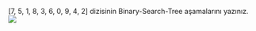 [7, 5, 1, 8, 3, 6, 0, 9, 4, 2] dizisinin Binary-Search-Tree aşamalarını yazınız.
![](https://i.ibb.co/djGv0hQ/photo-2022-07-13-15-11-18.jpg)
